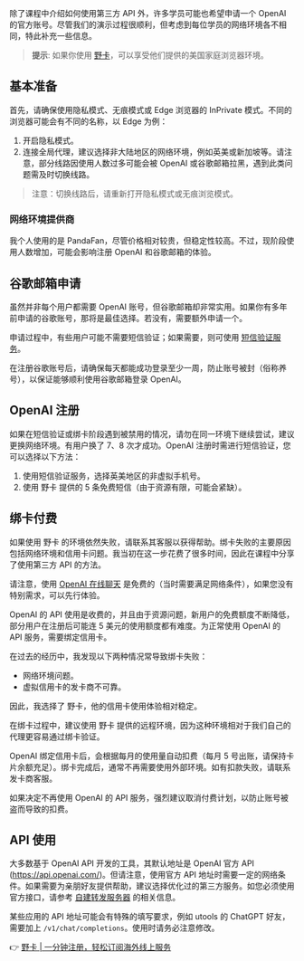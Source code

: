 除了课程中介绍如何使用第三方 API 外，许多学员可能也希望申请一个 OpenAI 的官方账号。尽管我们的演示过程很顺利，但考虑到每位学员的网络环境各不相同，特此补充一些信息。

> **提示**: 如果你使用 [野卡](https://bit.ly/bewildcard)，可以享受他们提供的美国家庭浏览器环境。

## 基本准备

首先，请确保使用隐私模式、无痕模式或 Edge 浏览器的 InPrivate 模式。不同的浏览器可能会有不同的名称，以 Edge 为例：

1. 开启隐私模式。
2. 连接全局代理，建议选择非大陆地区的网络环境，例如英美或新加坡等。请注意，部分线路因使用人数过多可能会被 OpenAI 或谷歌邮箱拉黑，遇到此类问题需及时切换线路。

> 注意：切换线路后，请重新打开隐私模式或无痕浏览模式。

### 网络环境提供商

我个人使用的是 PandaFan，尽管价格相对较贵，但稳定性较高。不过，现阶段使用人数增加，可能会影响注册 OpenAI 和谷歌邮箱的体验。

## 谷歌邮箱申请

虽然并非每个用户都需要 OpenAI 账号，但谷歌邮箱却非常实用。如果你有多年前申请的谷歌账号，那将是最佳选择。若没有，需要额外申请一个。

申请过程中，有些用户可能不需要短信验证；如果需要，则可使用 [短信验证服务](https://sms-activate.org/cn)。

在注册谷歌账号后，请确保每天都能成功登录至少一周，防止账号被封（俗称养号），以保证能够顺利使用谷歌邮箱登录 OpenAI。

## OpenAI 注册

如果在短信验证或绑卡阶段遇到被禁用的情况，请勿在同一环境下继续尝试，建议更换网络环境。有用户换了 7、8 次才成功。OpenAI 注册时需进行短信验证，您可以选择以下方法：

1. 使用短信验证服务，选择英美地区的非虚拟手机号。
2. 使用 野卡 提供的 5 条免费短信（由于资源有限，可能会紧缺）。

## 绑卡付费

如果使用 野卡 的环境依然失败，请联系其客服以获得帮助。绑卡失败的主要原因包括网络环境和信用卡问题。我当初在这一步花费了很多时间，因此在课程中分享了使用第三方 API 的方法。

请注意，使用 [OpenAI 在线聊天](https://chat.openai.com/) 是免费的（当时需要满足网络条件），如果您没有特别需求，可以先行体验。

OpenAI 的 API 使用是收费的，并且由于资源问题，新用户的免费额度不断降低，部分用户在注册后可能连 5 美元的使用额度都有难度。为正常使用 OpenAI 的 API 服务，需要绑定信用卡。

在过去的经历中，我发现以下两种情况常导致绑卡失败：

- 网络环境问题。
- 虚拟信用卡的发卡商不可靠。

因此，我选择了 野卡，他的信用卡使用体验相对稳定。

在绑卡过程中，建议使用 野卡 提供的远程环境，因为这种环境相对于我们自己的代理更容易通过绑卡验证。

OpenAI 绑定信用卡后，会根据每月的使用量自动扣费（每月 5 号出账，请保持卡片余额充足）。绑卡完成后，通常不再需要使用外部环境。如有扣款失败，请联系发卡商客服。

如果决定不再使用 OpenAI 的 API 服务，强烈建议取消付费计划，以防止账号被盗而导致的扣费。

## API 使用

大多数基于 OpenAI API 开发的工具，其默认地址是 OpenAI 官方 API (https://api.openai.com/)。但请注意，使用官方 API 地址时需要一定的网络条件。如果需要为亲朋好友提供帮助，建议选择优化过的第三方服务。如您必须使用官方接口，请参考 [自建转发服务器](https://www.openai-proxy.com/) 的相关信息。

某些应用的 API 地址可能会有特殊的填写要求，例如 utools 的 ChatGPT 好友，需要加上 `/v1/chat/completions`。使用时请务必注意修改。

👉 [野卡 | 一分钟注册，轻松订阅海外线上服务](https://bit.ly/bewildcard)
